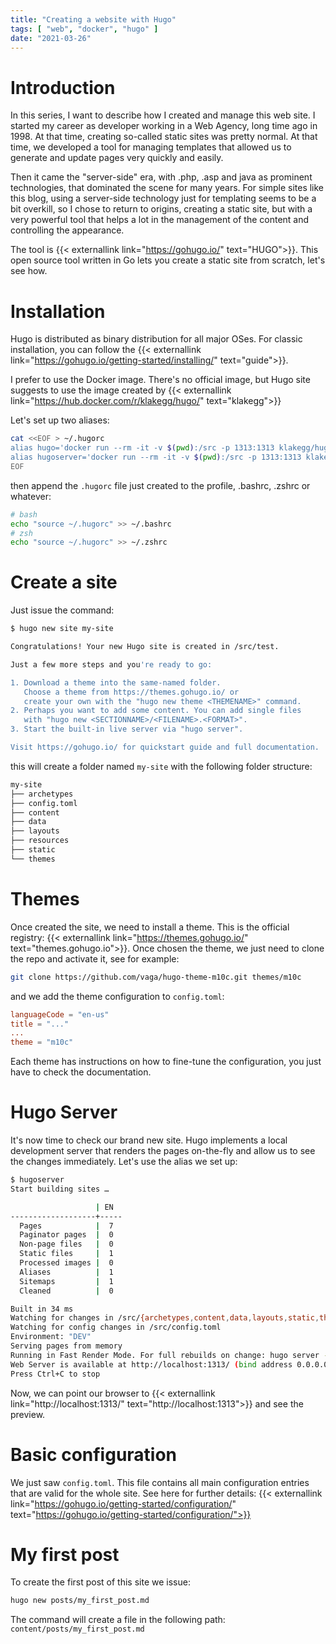 ```yaml
---
title: "Creating a website with Hugo"
tags: [ "web", "docker", "hugo" ]
date: "2021-03-26"
---
```

# Introduction
In this series, I want to describe how I created and manage this web site. I started my career as developer working in a Web Agency, long time ago in 1998. At that time, creating so-called static sites was pretty normal. At that time, we developed a tool for managing templates that allowed us to generate and update pages very quickly and easily.

Then it came the "server-side" era, with .php, .asp and java as prominent technologies, that dominated the scene for many years. For simple sites like this blog, using a server-side technology just for templating seems to be a bit overkill, so I chose to return to origins, creating a static site, but with a very powerful tool that helps a lot in the management of the content and controlling the appearance.

The tool is {{< externallink link="https://gohugo.io/" text="HUGO">}}. This open source tool written in Go lets you create a static site from scratch, let's see how.

# Installation

Hugo is distributed as binary distribution for all major OSes. For classic installation, you can follow the {{< externallink link="https://gohugo.io/getting-started/installing/" text="guide">}}.

I prefer to use the Docker image. There's no official image, but Hugo site suggests to use the image created by {{< externallink link="https://hub.docker.com/r/klakegg/hugo/" text="klakegg">}}

Let's set up two aliases:
```bash
cat <<EOF > ~/.hugorc
alias hugo='docker run --rm -it -v $(pwd):/src -p 1313:1313 klakegg/hugo'
alias hugoserver='docker run --rm -it -v $(pwd):/src -p 1313:1313 klakegg/hugo server -D --bind 0.0.0.0'
EOF
```
then append the ```.hugorc``` file just created to the profile, .bashrc, .zshrc or whatever:
```bash
# bash
echo "source ~/.hugorc" >> ~/.bashrc
# zsh
echo "source ~/.hugorc" >> ~/.zshrc
```

# Create a site
Just issue the command:
```bash
$ hugo new site my-site

Congratulations! Your new Hugo site is created in /src/test.

Just a few more steps and you're ready to go:

1. Download a theme into the same-named folder.
   Choose a theme from https://themes.gohugo.io/ or
   create your own with the "hugo new theme <THEMENAME>" command.
2. Perhaps you want to add some content. You can add single files
   with "hugo new <SECTIONNAME>/<FILENAME>.<FORMAT>".
3. Start the built-in live server via "hugo server".

Visit https://gohugo.io/ for quickstart guide and full documentation.
```
this will create a folder named ```my-site``` with the following folder structure:
```bash
my-site
├── archetypes
├── config.toml
├── content
├── data
├── layouts
├── resources
├── static
└── themes
```

# Themes
Once created the site, we need to install a theme. This is the official registry: {{< externallink link="https://themes.gohugo.io/" text="themes.gohugo.io">}}. Once chosen the theme, we just need to clone the repo and activate it, see for example:
```bash
git clone https://github.com/vaga/hugo-theme-m10c.git themes/m10c
```
and we add the theme configuration to ```config.toml```:
```toml
languageCode = "en-us"
title = "..."
...
theme = "m10c"
```
Each theme has instructions on how to fine-tune the configuration, you just have to check the documentation.

# Hugo Server
It's now time to check our brand new site. Hugo implements a local development server that renders the pages on-the-fly and allow us to see the changes immediately.
Let's use the alias we set up:
```bash
$ hugoserver
Start building sites …

                   | EN
-------------------+-----
  Pages            |  7
  Paginator pages  |  0
  Non-page files   |  0
  Static files     |  1
  Processed images |  0
  Aliases          |  1
  Sitemaps         |  1
  Cleaned          |  0

Built in 34 ms
Watching for changes in /src/{archetypes,content,data,layouts,static,themes}
Watching for config changes in /src/config.toml
Environment: "DEV"
Serving pages from memory
Running in Fast Render Mode. For full rebuilds on change: hugo server --disableFastRender
Web Server is available at http://localhost:1313/ (bind address 0.0.0.0)
Press Ctrl+C to stop
```
Now, we can point our browser to {{< externallink link="http://localhost:1313/" text="http://localhost:1313">}} and see the preview.

# Basic configuration
We just saw ```config.toml```. This file contains all main configuration entries that are valid for the whole site. See here for further details: {{< externallink link="https://gohugo.io/getting-started/configuration/" text="https://gohugo.io/getting-started/configuration/">}}

# My first post
To create the first post of this site we issue:
```bash
hugo new posts/my_first_post.md
```
The command will create a file in the following path: ```content/posts/my_first_post.md```
